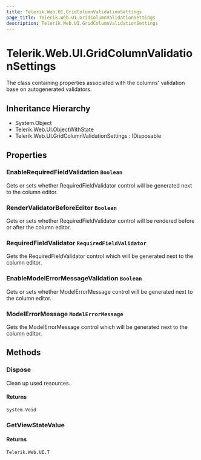 ```yaml
---
title: Telerik.Web.UI.GridColumnValidationSettings
page_title: Telerik.Web.UI.GridColumnValidationSettings
description: Telerik.Web.UI.GridColumnValidationSettings
---
```


# Telerik.Web.UI.GridColumnValidationSettings

The class containing properties associated with the columns' validation base on autogenerated validators.

## Inheritance Hierarchy

* System.Object
* Telerik.Web.UI.ObjectWithState
* Telerik.Web.UI.GridColumnValidationSettings : IDisposable

## Properties

###  EnableRequiredFieldValidation `Boolean`

Gets or sets whether RequiredFieldValidator control will be generated next to the column editor.

###  RenderValidatorBeforeEditor `Boolean`

Gets or sets whether RequiredFieldValidator control will be rendered before or after the column editor.

###  RequiredFieldValidator `RequiredFieldValidator`

Gets the RequiredFieldValidator control which will be generated next to the column editor.

###  EnableModelErrorMessageValidation `Boolean`

Gets or sets whether ModelErrorMessage control will be generated next to the column editor.

###  ModelErrorMessage `ModelErrorMessage`

Gets the ModelErrorMessage control which will be generated next to the column editor.

## Methods

###  Dispose

Clean up used resources.

#### Returns

`System.Void` 

###  GetViewStateValue

#### Returns

`Telerik.Web.UI.T` 


